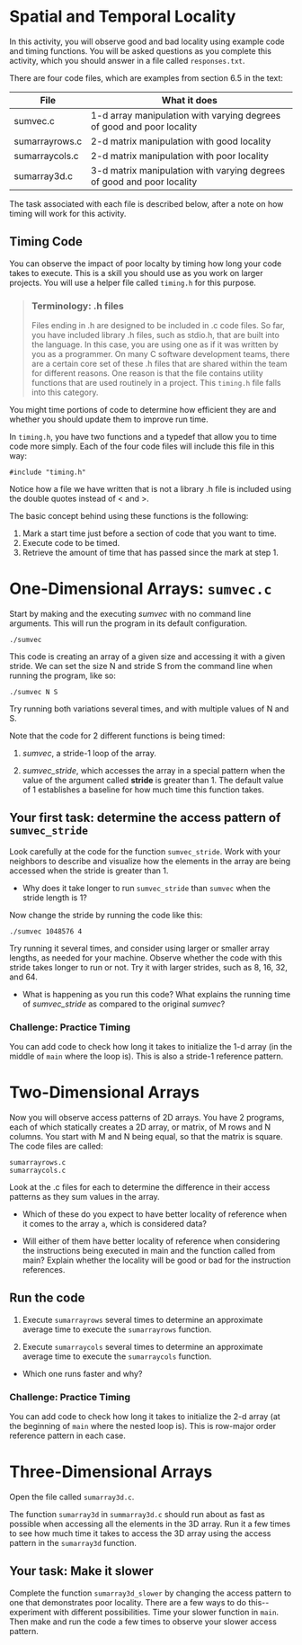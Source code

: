 # Spatial and Temporal Locality

In this activity, you will observe good and bad locality using example code and
timing functions. You will be asked questions as you complete this activity,
which you should answer in a file called `responses.txt`.

There are four code files, which are examples from section 6.5 in the text:


| File          | What it does           |
| ------------- |-------------|
| sumvec.c      | 1-d array manipulation with varying degrees of good and poor locality |
| sumarrayrows.c     | 2-d matrix manipulation with good locality      |
| sumarraycols.c | 2-d matrix manipulation with poor locality        |
| sumarray3d.c | 3-d matrix manipulation with varying degrees of good and poor locality       |

The task associated with each file is described below, after a note on how
timing will work for this activity.

## Timing Code

You can observe the impact of poor localty by timing how long your code takes to
execute. This is a skill you should use as you work on larger projects. You will
use a helper file called `timing.h` for this purpose.

> ### Terminology: .h files
>Files ending in .h are designed to be included in .c code files. So far, you
>have included library .h files, such as stdio.h, that are built into the
>language. In this case, you are using one as if it was written by you as a
>programmer. On many C software development teams, there are a certain core set
>of these .h files that are shared within the team for different reasons. One
>reason is that the file contains utility functions that are used routinely in a
>project. This `timing.h` file falls into this category.

You might time portions of code to determine how efficient they are and whether
you should update them to improve run time. 

In `timing.h`, you have two functions and a typedef that allow you to time code
more simply. Each of the four code files will include this file in this way:

    #include "timing.h"

Notice how a file we have written that is not a library .h file is included
using the double quotes instead of < and >.

The basic concept behind using these functions is the following:

1. Mark a start time just before a section of code that you want to time.
2. Execute code to be timed.
3. Retrieve the amount of time that has passed since the mark at step 1.

# One-Dimensional Arrays: `sumvec.c`

Start by making and the executing *sumvec* with no command line arguments. This
will run the program in its default configuration.

    ./sumvec

This code is creating an array of a given size and accessing it with a given
stride. We can set the size N and stride S from the command line when running
the program, like so:

    ./sumvec N S

Try running both variations several times, and with multiple values of N and S. 

Note that the code for 2 different functions is being timed: 

1. *sumvec*, a stride-1 loop of the array. 

2. *sumvec_stride*, which accesses the array in a special pattern when the value
of the argument called **stride** is greater than 1. The default value of 1
establishes a baseline for how much time this function takes.

## Your first task: determine the access pattern of `sumvec_stride`

Look carefully at the code for the function `sumvec_stride`. Work with your
neighbors to describe and visualize how the elements in the array are being
accessed when the stride is greater than 1.

* Why does it take longer to run `sumvec_stride` than `sumvec` when the stride
length is 1?

Now change the stride by running the code like this:

    ./sumvec 1048576 4
    
Try running it several times, and consider using larger or smaller array
lengths, as needed for your machine. Observe whether the code with this stride
takes longer to run or not. Try it with larger strides, such as 8, 16, 32, and
64.

* What is happening as you run this code? What explains the running time of
*sumvec_stride* as compared to the original *sumvec*?


### Challenge: Practice Timing

You can add code to check how long it takes to initialize the 1-d array (in the
middle of `main` where the loop is). This is also a stride-1 reference pattern.


# Two-Dimensional Arrays

Now you will observe access patterns of 2D arrays. You have 2 programs, each of
which statically creates a 2D array, or matrix, of M rows and N columns. You
start with M and N being equal, so that the matrix is square. The code files are
called:

    sumarrayrows.c
    sumarraycols.c
    
Look at the .c files for each to determine the difference in their access
patterns as they sum values in the array.

* Which of these do you expect to have better locality of reference when it
comes to the array `a`, which is considered data?

* Will either of them have better locality of reference when considering the
instructions being executed in main and the function called from main? Explain
whether the locality will be good or bad for the instruction references.

## Run the code

1. Execute `sumarrayrows` several times to determine an approximate average
time to execute the `sumarrayrows` function. 

2. Execute `sumarraycols` several times to determine an approximate average time
to execute the `sumarraycols` function. 

* Which one runs faster and why?

### Challenge: Practice Timing

You can add code to check how long it takes to initialize the 2-d array
(at the beginning of `main` where the nested loop is). This is row-major order
reference pattern in each case.

# Three-Dimensional Arrays

Open the file called `sumarray3d.c`.

The function `sumarray3d` in `summarray3d.c` should run about as fast as
possible when accessing all the elements in the 3D array. Run it a few times to
see how much time it takes to access the 3D array using the access pattern in
the `sumarray3d` function.

## Your task: Make it slower

Complete the function `sumarray3d_slower` by changing the access pattern to one
that demonstrates poor locality. There are a few ways to do this--experiment
with different possibilities. Time your slower function in `main`. Then make and
run the code a few times to observe your slower access pattern.
